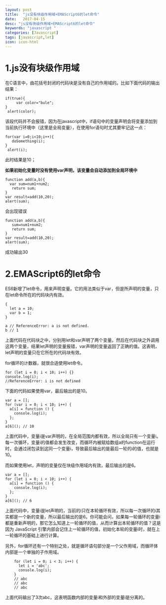 ```yaml
---
layout: post
title:  "js没有块级作用域+EMAScript6的let命令"
date:   2017-04-15
desc: "js没有块级作用域+EMAScript6的let命令"
keywords: "javascript "
categories: [Javascript]
tags: [javascript,let]
icon: icon-html
---
```


# 1.js没有块级作用域 #
在C语言中，由花括号封闭的代码块是没有自己的作用域的。比如下面代码的输出结果：
     
    if(true){
         var color="bule";
    }
     alert(color);

  该段代码并不会报错，因为在javascript中，if语句中的变量声明会将变量添加到当前执行环境中（这里是全局变量），在使用for语句时尤其要牢记这一点：

    for(var i=0;i<10;i++){
       doSomething(i); 
    }
     alert(i);
   此时结果是10；

**如果初始化变量时没有使用var声明，该变量会自动添加到全局环境中**

    function add(a,b){
      var sum=num1+num2;
       return sum;
    }
    var result=add(10,20);
    alert(sum);

 会出现错误

    function add(a,b){
       sum=num1+num2;
       return sum;
    }
    var result=add(10,20);
    alert(sum);
成功输出30


# 2.EMAScript6的let命令 #

ES6新增了let命令，用来声明变量。它的用法类似于var，但是所声明的变量，只在let命令所在的代码块内有效。

	{
	  let a = 10;
	  var b = 1;
	}
	
	a // ReferenceError: a is not defined.
	b // 1

上面代码在代码块之中，分别用let和var声明了两个变量。然后在代码块之外调用这两个变量，结果let声明的变量报错，var声明的变量返回了正确的值。这表明，let声明的变量只在它所在的代码块有效。

for循环的计数器，就很合适使用let命令。

	for (let i = 0; i < 10; i++) {}	
	console.log(i);
	//ReferenceError: i is not defined

下面的代码如果使用var，最后输出的是10。

	var a = [];
	for (var i = 0; i < 10; i++) {
	  a[i] = function () {
	    console.log(i);
	  };
	}
	a[6](); // 10

上面代码中，变量i是var声明的，在全局范围内都有效，所以全局只有一个变量i。每一次循环，变量i的值都会发生改变，而循环内被赋给数组a的function在运行时，会通过闭包读到这同一个变量i，导致最后输出的是最后一轮的i的值，也就是10。

而如果使用let，声明的变量仅在块级作用域内有效，最后输出的是6。

	var a = [];
	for (let i = 0; i < 10; i++) {
	  a[i] = function () {
	    console.log(i);
	  };
	}
	a[6](); // 6

上面代码中，变量i是let声明的，当前的i只在本轮循环有效，所以每一次循环的i其实都是一个新的变量，所以最后输出的是6。你可能会问，如果每一轮循环的变量i都是重新声明的，那它怎么知道上一轮循环的值，从而计算出本轮循环的值？这是因为 JavaScript 引擎内部会记住上一轮循环的值，初始化本轮的变量i时，就在上一轮循环的基础上进行计算。

另外，for循环还有一个特别之处，就是循环语句部分是一个父作用域，而循环体内部是一个单独的子作用域。

		for (let i = 0; i < 3; i++) {
		  let i = 'abc';
		  console.log(i);
		}
		// abc
		// abc
		// abc

上面代码输出了3次abc，这表明函数内部的变量i和外部的变量i是分离的。


